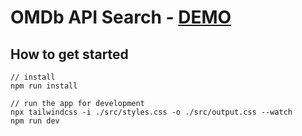 # OMDb API Search - [DEMO](https://vercel.com/mvjl000s-projects/rec-adm/77XJM5ng7BTWSh8xxrjcmY5F2Cdv)

## How to get started

```
// install
npm run install
```

```
// run the app for development
npx tailwindcss -i ./src/styles.css -o ./src/output.css --watch
npm run dev
```
